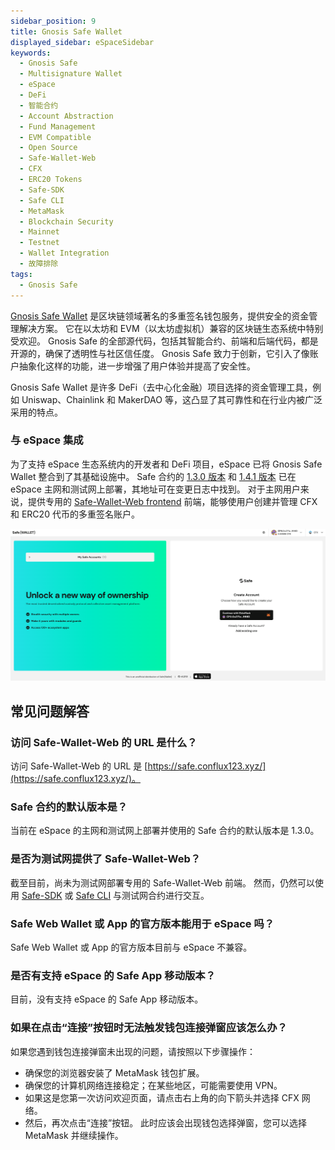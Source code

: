 ```yaml
---
sidebar_position: 9
title: Gnosis Safe Wallet
displayed_sidebar: eSpaceSidebar
keywords:
  - Gnosis Safe
  - Multisignature Wallet
  - eSpace
  - DeFi
  - 智能合约
  - Account Abstraction
  - Fund Management
  - EVM Compatible
  - Open Source
  - Safe-Wallet-Web
  - CFX
  - ERC20 Tokens
  - Safe-SDK
  - Safe CLI
  - MetaMask
  - Blockchain Security
  - Mainnet
  - Testnet
  - Wallet Integration
  - 故障排除
tags:
  - Gnosis Safe
---
```


[Gnosis Safe Wallet](https://safe.global/) 是区块链领域著名的多重签名钱包服务，提供安全的资金管理解决方案。 它在以太坊和 EVM（以太坊虚拟机）兼容的区块链生态系统中特别受欢迎。 Gnosis Safe 的全部源代码，包括其智能合约、前端和后端代码，都是开源的，确保了透明性与社区信任度。 Gnosis Safe 致力于创新，它引入了像账户抽象化这样的功能，进一步增强了用户体验并提高了安全性。

Gnosis Safe Wallet 是许多 DeFi（去中心化金融）项目选择的资金管理工具，例如 Uniswap、Chainlink 和 MakerDAO 等，这凸显了其可靠性和在行业内被广泛采用的特点。

### 与 eSpace 集成

为了支持 eSpace 生态系统内的开发者和 DeFi 项目，eSpace 已将 Gnosis Safe Wallet 整合到了其基础设施中。 Safe 合约的 [1.3.0 版本](https://github.com/safe-global/safe-smart-account/blob/main/CHANGELOG.md#version-130-libs0) 和 [1.4.1 版本](https://github.com/safe-global/safe-smart-account/blob/main/CHANGELOG.md#version-141) 已在 eSpace 主网和测试网上部署，其地址可在变更日志中找到。 对于主网用户来说，提供专用的 [Safe-Wallet-Web frontend](https://safe.conflux123.xyz/) 前端，能够使用户创建并管理 CFX 和 ERC20 代币的多重签名账户。

![](./img/gnosis-safe-web-wallet.png)

## 常见问题解答

### 访问 Safe-Wallet-Web 的 URL 是什么？

访问 Safe-Wallet-Web 的 URL 是 [https://safe.conflux123.xyz/](https://safe.conflux123.xyz/)。

### Safe 合约的默认版本是？

当前在 eSpace 的主网和测试网上部署并使用的 Safe 合约的默认版本是 1.3.0。

### 是否为测试网提供了 Safe-Wallet-Web？

截至目前，尚未为测试网部署专用的 Safe-Wallet-Web 前端。 然而，仍然可以使用 [Safe-SDK](https://github.com/safe-global/safe-core-sdk) 或 [Safe CLI](https://github.com/safe-global/safe-cli) 与测试网合约进行交互。

### Safe Web Wallet 或 App 的官方版本能用于 eSpace 吗？

Safe Web Wallet 或 App 的官方版本目前与 eSpace 不兼容。

### 是否有支持 eSpace 的 Safe App 移动版本？

目前，没有支持 eSpace 的 Safe App 移动版本。

### 如果在点击“连接”按钮时无法触发钱包连接弹窗应该怎么办？

如果您遇到钱包连接弹窗未出现的问题，请按照以下步骤操作：

- 确保您的浏览器安装了 MetaMask 钱包扩展。
- 确保您的计算机网络连接稳定；在某些地区，可能需要使用 VPN。
- 如果这是您第一次访问欢迎页面，请点击右上角的向下箭头并选择 CFX 网络。
- 然后，再次点击“连接”按钮。 此时应该会出现钱包选择弹窗，您可以选择 MetaMask 并继续操作。
